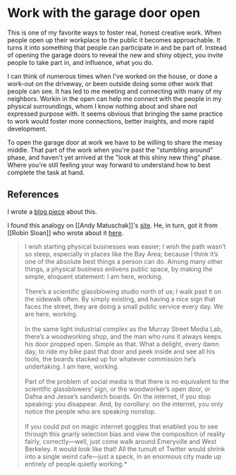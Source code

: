 # Work with the garage door open
This is one of my favorite ways to foster real, honest creative work. When people open up their workplace to the public it becomes approachable. It turns it into something that people can participate in and be part of. Instead of opening the garage doors to reveal the new and shiny object, you invite people to take part in, and influence, what you do.

I can think of numerous times when I've worked on the house, or done a work-out on the driveway, or been outside doing some other work that people can see. It has led to me meeting and connecting with many of my neighbors. Workin in the open can help me connect with the people in my physical surroundings, whom I know nothing about and share not expressed purpose with. It seems obvious that bringing the same practice to work would foster more connections, better insights, and more rapid development.

To open the garage door at work we have to be willing to share the messy middle. That part of the work when you're past the "stumbling around" phase, and haven't yet arrived at the "look at this shiny new thing" phase. Where you're still feeling your way forward to understand how to best complete the task at hand.

## References
I wrote a [blog piece](https://write.as/hmps/work-with-the-garage-door-open) about this.

I found this analogy on [[Andy Matuschak]]'s [site](https://notes.andymatuschak.org/z21cgR9K3UcQ5a7yPsj2RUim3oM2TzdBByZu). He, in turn, got it from [[Robin Sloan]] who wrote about it [here](https://desert.glass/newsletter/week-43/).

> I wish starting physical businesses was easier; I wish the path wasn’t so steep, especially in places like the Bay Area; because I think it’s one of the absolute best things a person can do. Among many other things, a physical business enlivens public space, by making the simple, eloquent statement: I am here, working.  
>    
> There’s a scientific glassblowing studio north of us; I walk past it on the sidewalk often. By simply existing, and having a nice sign that faces the street, they are doing a small public service every day. We are here, working.  
>    
> In the same light industrial complex as the Murray Street Media Lab, there’s a woodworking shop, and the man who runs it always keeps his door propped open. Simple as that. What a delight, every damn day, to ride my bike past that door and peek inside and see all his tools, the boards stacked up for whatever commission he’s undertaking. I am here, working.  
>    
> Part of the problem of social media is that there is no equivalent to the scientific glassblowers’ sign, or the woodworker’s open door, or Dafna and Jesse’s sandwich boards. On the internet, if you stop speaking: you disappear. And, by corollary: on the internet, you only notice the people who are speaking nonstop.  
>    
> If you could put on magic internet goggles that enabled you to see through this gnarly selection bias and view the composition of reality fairly, correctly—well, just come walk around Emeryville and West Berkeley. It would look like that! All the tumult of Twitter would shrink into a single weird cafe—just a speck, in an enormous city made up entirely of people quietly working.*  
